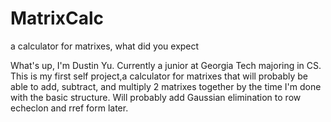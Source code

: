# MatrixCalc
a calculator for matrixes, what did you expect

What's up, I'm Dustin Yu. Currently a junior at Georgia Tech majoring in CS. This is my first self project,a calculator for matrixes that will probably be able to add, subtract, and multiply 2 matrixes together by the time I'm done with the basic structure. Will probably add Gaussian elimination to row echeclon and rref form later.

